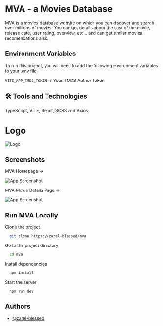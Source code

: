 # MVA - a Movies Database

MVA is a movies database website on which you can discover and search over millions of movies. You can get details about the cast of the movie, release date, user rating, overview, etc... and can get similar movies recomendations also.

## Environment Variables

To run this project, you will need to add the following environment variables to your .env file

`VITE_APP_TMDB_TOKEN` -> Your TMDB Author Token

## 🛠 Tools and Technologies

TypeScript, VITE, React, SCSS and Axios

# Logo

![Logo](/logo.png "MVA Logo")

## Screenshots

MVA Homepage ->

![App Screenshot](/screenshot_01.png "MVA Homepage")

MVA Movie Details Page ->

![App Screenshot](/screenshot_02.png "MVA Movie Details Page")

## Run MVA Locally

Clone the project

```bash
  git clone https://zarel-blessed/mva
```

Go to the project directory

```bash
  cd mva
```

Install dependencies

```bash
  npm install
```

Start the server

```bash
  npm run dev
```

## Authors

- [@zarel-blessed](https://www.github.com/zarel-blessed)
